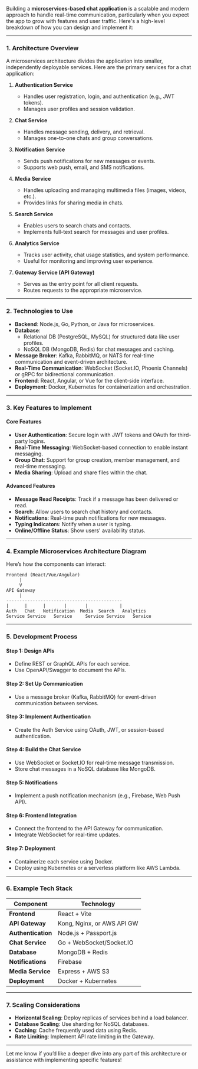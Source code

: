 Building a **microservices-based chat application** is a scalable and modern approach to handle real-time communication, particularly when you expect the app to grow with features and user traffic. Here's a high-level breakdown of how you can design and implement it:

---

### **1. Architecture Overview**
A microservices architecture divides the application into smaller, independently deployable services. Here are the primary services for a chat application:

1. **Authentication Service**
   - Handles user registration, login, and authentication (e.g., JWT tokens).
   - Manages user profiles and session validation.

2. **Chat Service**
   - Handles message sending, delivery, and retrieval.
   - Manages one-to-one chats and group conversations.

3. **Notification Service**
   - Sends push notifications for new messages or events.
   - Supports web push, email, and SMS notifications.

4. **Media Service**
   - Handles uploading and managing multimedia files (images, videos, etc.).
   - Provides links for sharing media in chats.

5. **Search Service**
   - Enables users to search chats and contacts.
   - Implements full-text search for messages and user profiles.

6. **Analytics Service**
   - Tracks user activity, chat usage statistics, and system performance.
   - Useful for monitoring and improving user experience.

7. **Gateway Service (API Gateway)**
   - Serves as the entry point for all client requests.
   - Routes requests to the appropriate microservice.

---

### **2. Technologies to Use**
- **Backend**: Node.js, Go, Python, or Java for microservices.
- **Database**:
  - Relational DB (PostgreSQL, MySQL) for structured data like user profiles.
  - NoSQL DB (MongoDB, Redis) for chat messages and caching.
- **Message Broker**: Kafka, RabbitMQ, or NATS for real-time communication and event-driven architecture.
- **Real-Time Communication**: WebSocket (Socket.IO, Phoenix Channels) or gRPC for bidirectional communication.
- **Frontend**: React, Angular, or Vue for the client-side interface.
- **Deployment**: Docker, Kubernetes for containerization and orchestration.

---

### **3. Key Features to Implement**
#### **Core Features**
- **User Authentication**: Secure login with JWT tokens and OAuth for third-party logins.
- **Real-Time Messaging**: WebSocket-based connection to enable instant messaging.
- **Group Chat**: Support for group creation, member management, and real-time messaging.
- **Media Sharing**: Upload and share files within the chat.

#### **Advanced Features**
- **Message Read Receipts**: Track if a message has been delivered or read.
- **Search**: Allow users to search chat history and contacts.
- **Notifications**: Real-time push notifications for new messages.
- **Typing Indicators**: Notify when a user is typing.
- **Online/Offline Status**: Show users' availability status.

---

### **4. Example Microservices Architecture Diagram**
Here’s how the components can interact:

```
Frontend (React/Vue/Angular)
     |
     V
API Gateway
     |
--------------------------------------------
|      |      |       |       |            |
Auth   Chat   Notification  Media  Search   Analytics
Service Service   Service     Service Service   Service
```

---

### **5. Development Process**
#### **Step 1**: Design APIs
- Define REST or GraphQL APIs for each service.
- Use OpenAPI/Swagger to document the APIs.

#### **Step 2**: Set Up Communication
- Use a message broker (Kafka, RabbitMQ) for event-driven communication between services.

#### **Step 3**: Implement Authentication
- Create the Auth Service using OAuth, JWT, or session-based authentication.

#### **Step 4**: Build the Chat Service
- Use WebSocket or Socket.IO for real-time message transmission.
- Store chat messages in a NoSQL database like MongoDB.

#### **Step 5**: Notifications
- Implement a push notification mechanism (e.g., Firebase, Web Push API).

#### **Step 6**: Frontend Integration
- Connect the frontend to the API Gateway for communication.
- Integrate WebSocket for real-time updates.

#### **Step 7**: Deployment
- Containerize each service using Docker.
- Deploy using Kubernetes or a serverless platform like AWS Lambda.

---

### **6. Example Tech Stack**
| **Component**          | **Technology**              |
|-------------------------|-----------------------------|
| **Frontend**           | React + Vite               |
| **API Gateway**        | Kong, Nginx, or AWS API GW |
| **Authentication**     | Node.js + Passport.js      |
| **Chat Service**       | Go + WebSocket/Socket.IO   |
| **Database**           | MongoDB + Redis            |
| **Notifications**      | Firebase                   |
| **Media Service**      | Express + AWS S3           |
| **Deployment**         | Docker + Kubernetes        |

---

### **7. Scaling Considerations**
- **Horizontal Scaling**: Deploy replicas of services behind a load balancer.
- **Database Scaling**: Use sharding for NoSQL databases.
- **Caching**: Cache frequently used data using Redis.
- **Rate Limiting**: Implement API rate limiting in the Gateway.

---

Let me know if you’d like a deeper dive into any part of this architecture or assistance with implementing specific features!